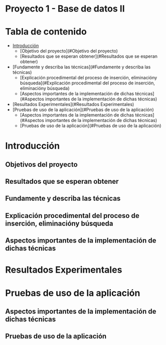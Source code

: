 # <div align="center">
  <h1>Proyecto 1 - Base de datos II </h1>
</div>

# Tabla de contenido

- [Introducción](#Introducción)
    - [Objetivo del proyecto](#Objetivo del proyecto)
    - [Resultados que se esperan obtener](#Resultados que se esperan obtener)
- [Fundamente y describa las técnicas](#Fundamente y describa las técnicas)
    - [Explicación procedimental del proceso de inserción, eliminacióny búsqueda](#Explicación procedimental del proceso de inserción, eliminacióny búsqueda)
    - [Aspectos importantes de la implementación de dichas técnicas](#Aspectos importantes de la implementación de dichas técnicas)
- [Resultados Experimentales](#Resultados Experimentales)
- [Pruebas de uso de la aplicación](#Pruebas de uso de la aplicación)
    - [Aspectos importantes de la implementación de dichas técnicas](#Aspectos importantes de la implementación de dichas técnicas)
    - [Pruebas de uso de la aplicación](#Pruebas de uso de la aplicación)

# Introducción

## Objetivos del proyecto

## Resultados que se esperan obtener

## Fundamente y describa las técnicas

## Explicación procedimental del proceso de inserción, eliminacióny búsqueda

## Aspectos importantes de la implementación de dichas técnicas

# Resultados Experimentales

# Pruebas de uso de la aplicación

## Aspectos importantes de la implementación de dichas técnicas

## Pruebas de uso de la aplicación
